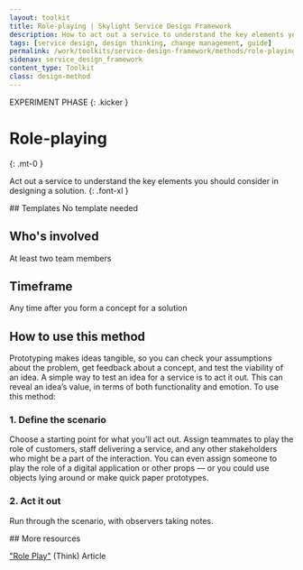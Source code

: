 ```yaml
---
layout: toolkit
title: Role-playing | Skylight Service Design Framework
description: How to act out a service to understand the key elements you should consider in designing a solution.
tags: [service design, design thinking, change management, guide]
permalink: /work/toolkits/service-design-framework/methods/role-playing/
sidenav: service_design_framework
content_type: Toolkit
class: design-method
---
```


EXPERIMENT PHASE
{: .kicker }

# Role-playing
{: .mt-0 }

Act out a service to understand the key elements you should consider in designing a solution.
{: .font-xl }

<div class="callout--tip callout--summary" markdown="1">
## Templates
No template needed

## Who's involved
At least two team members

## Timeframe
Any time after you form a concept for a solution
</div>

## How to use this method

Prototyping makes ideas tangible, so you can check your assumptions about the problem, get feedback about a concept, and test the viability of an idea. A simple way to test an idea for a service is to act it out. This can reveal an idea’s value, in terms of both functionality and emotion. To use this method:

### 1. Define the scenario

Choose a starting point for what you’ll act out. Assign teammates to play the role of customers, staff delivering a service, and any other stakeholders who might be a part of the interaction. You can even assign someone to play the role of a digital application or other props — or you could use objects lying around or make quick paper prototypes.

### 2. Act it out

Run through the scenario, with observers taking notes.

<div class="callout--note" markdown="1">
## More resources

["Role Play"](https://think.design/user-design-research/role-play/#:~:text=A%20Role%20Play%20is%20a,service%20from%20the%20target%20audience.&text=The%20participants%20in%20this%20method,a%20skit%20or%20a%20conversation.) (Think) <span class="badge badge-sub">Article</span>
</div>
